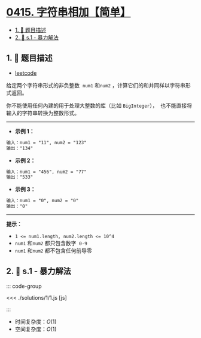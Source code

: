 # [0415. 字符串相加【简单】](https://github.com/tnotesjs/TNotes.leetcode/tree/main/notes/0415.%20%E5%AD%97%E7%AC%A6%E4%B8%B2%E7%9B%B8%E5%8A%A0%E3%80%90%E7%AE%80%E5%8D%95%E3%80%91)

<!-- region:toc -->

- [1. 📝 题目描述](#1--题目描述)
- [2. 🎯 s.1 - 暴力解法](#2--s1---暴力解法)

<!-- endregion:toc -->

## 1. 📝 题目描述

- [leetcode](https://leetcode.cn/problems/add-strings/)

给定两个字符串形式的非负整数  `num1` 和`num2` ，计算它们的和并同样以字符串形式返回。

你不能使用任何內建的用于处理大整数的库（比如 `BigInteger`），  也不能直接将输入的字符串转换为整数形式。

---

- **示例 1：**

```txt
输入：num1 = "11", num2 = "123"
输出："134"
```

- **示例 2：**

```txt
输入：num1 = "456", num2 = "77"
输出："533"
```

- **示例 3：**

```txt
输入：num1 = "0", num2 = "0"
输出："0"

```

---

**提示：**

- `1 <= num1.length, num2.length <= 10^4`
- `num1` 和`num2` 都只包含数字  `0-9`
- `num1` 和`num2` 都不包含任何前导零

## 2. 🎯 s.1 - 暴力解法

::: code-group

<<< ./solutions/1/1.js [js]

:::

- 时间复杂度：$O(1)$
- 空间复杂度：$O(1)$
